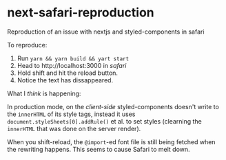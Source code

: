 # next-safari-reproduction
Reproduction of an issue with nextjs and styled-components in safari

To reproduce:

1. Run `yarn && yarn build && yart start`
2. Head to http://localhost:3000 in *safari*
3. Hold shift and hit the reload button.
4. Notice the text has dissappeared.

What I *think* is happening:

In production mode, on the *client-side* styled-components doesn't write to the `innerHTML` of its style tags, instead it uses `document.styleSheets[0].addRule()` et al. to set styles (clearning the `innerHTML` that was done on the server render).

When you shift-reload, the `@import`-ed font file is still being fetched when the rewriting happens. This seems to cause Safari to melt down.
